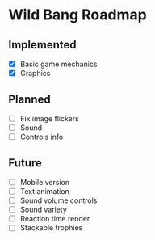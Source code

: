 # Wild Bang Roadmap

## Implemented

- [x] Basic game mechanics
- [x] Graphics

## Planned

- [ ] Fix image flickers
- [ ] Sound
- [ ] Controls info

## Future

- [ ] Mobile version
- [ ] Text animation
- [ ] Sound volume controls
- [ ] Sound variety
- [ ] Reaction time render
- [ ] Stackable trophies
